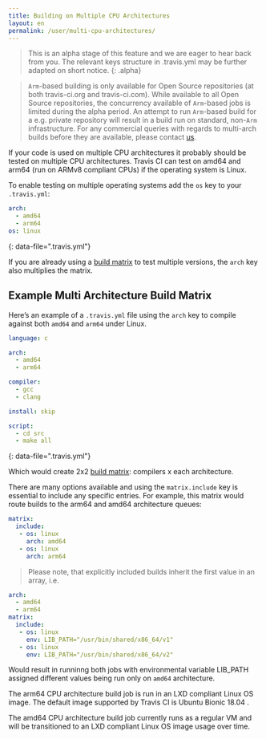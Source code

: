 ```yaml
---
title: Building on Multiple CPU Architectures
layout: en
permalink: /user/multi-cpu-architectures/
---
```


> This is an alpha stage of this feature and we are eager to hear back from you. The relevant keys structure in .travis.yml may be further adapted on short notice.
{: .alpha}

> `Arm`-based building is only available for Open Source repositories (at both travis-ci.org and travis-ci.com). While available to all Open Source repositories, the concurrency available of `Arm`-based jobs is limited during the alpha period. An attempt to run `Arm`-based build for a e.g. private repository will result in a build run on standard, non-`Arm` infrastructure. For any commercial queries with regards to multi-arch builds before they are available, please contact [us](support@travis-ci.com).

If your code is used on multiple CPU architectures it probably should be tested on multiple CPU architectures. Travis CI can test on amd64 and arm64 (run on ARMv8 compliant CPUs) if the operating system is Linux.

To enable testing on multiple operating systems add the `os` key to your `.travis.yml`:

```yaml
arch:
  - amd64
  - arm64
os: linux
```
{: data-file=".travis.yml"}

If you are already using a [build matrix](/user/customizing-the-build/#build-matrix) to test multiple versions, the `arch` key also multiplies the matrix.

## Example Multi Architecture Build Matrix

Here’s an example of a `.travis.yml` file using the `arch` key to compile against both `amd64` and `arm64` under Linux.

```yaml
language: c

arch:
  - amd64
  - arm64

compiler:
  - gcc
  - clang

install: skip

script:
  - cd src
  - make all
```
{: data-file=".travis.yml"}

Which would create 2x2 [build matrix](/user/customizing-the-build/#build-matrix): compilers x each architecture.

There are many options available and using the `matrix.include` key is essential to include any specific entries. For example, this matrix would route builds to the arm64 and amd64 architecture queues:

```yaml
matrix:
  include:
   - os: linux
     arch: amd64
   - os: linux
     arch: arm64
```

> Please note, that explicitly included builds inherit the first value in an array, i.e.

```yaml
arch:
  - amd64
  - arm64
matrix:
  include:
   - os: linux
     env: LIB_PATH="/usr/bin/shared/x86_64/v1"
   - os: linux
     env: LIB_PATH="/usr/bin/shared/x86_64/v2"
```

Would result in runninng both jobs with environmental variable LIB_PATH assigned different values being run only on `amd64` architecture.

The arm64 CPU architecture build job is run in an LXD compliant Linux OS image. The default image supported by Travis CI is Ubuntu Bionic 18.04 .

The amd64 CPU architecture build job currently runs as a regular VM and will be transitioned to an LXD compliant Linux OS image usage over time.
